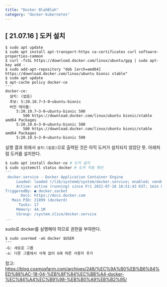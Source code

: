 ```yaml
---
title: "Docker BlahBlah"
category: "docker-kubernetes"
---
```


## [ 21.07.16 ] 도커 설치
```console
$ sudo apt update
$ sudo apt install apt-transport-https ca-certificates curl software-properties-common
$ curl -fsSL https://download.docker.com/linux/ubuntu/gpg | sudo apt-key add -
$ sudo add-apt-repository "deb [arch=amd64] https://download.docker.com/linux/ubuntu bionic stable"
$ sudo apt update
$ apt-cache policy docker-ce
'''
docker-ce:
  설치: (없음)
  후보: 5:20.10.7~3-0~ubuntu-bionic
  버전 테이블:
     5:20.10.7~3-0~ubuntu-bionic 500
        500 https://download.docker.com/linux/ubuntu bionic/stable amd64 Packages
     5:20.10.6~3-0~ubuntu-bionic 500
        500 https://download.docker.com/linux/ubuntu bionic/stable amd64 Packages
     5:20.10.5~3-0~ubuntu-bionic 500
```
실행 결과 위에서 `설치:(없음)`으로 출력된 것은 아직 도커가 설치되지 않았단 뜻. 아래처럼 도커를 설치한다. 
```sh
$ sudo apt install docker-ce # 도커 설치
$ sudo systemctl status docker # 도커 작동 확인
''' 
 docker.service - Docker Application Container Engine
     Loaded: loaded (/lib/systemd/system/docker.service; enabled; vendor preset: enabled)
     Active: active (running) since Fri 2021-07-16 16:51:43 KST; 1min 0s ago
TriggeredBy: ● docker.socket
       Docs: https://docs.docker.com
   Main PID: 21899 (dockerd)
      Tasks: 17
     Memory: 44.1M
     CGroup: /system.slice/docker.service
...
```
sudo로 docker를 실행해야 하므로 권한을 부여한다.
```console
$ sudo usermod -aG docker $USER
'''
-G: 새로운 그룹
-a: 다른 그룹에서 삭제 없이 G에 따른 사용자 추가
```
참고: https://blog.cosmosfarm.com/archives/248/%EC%9A%B0%EB%B6%84%ED%88%AC-18-04-%EB%8F%84%EC%BB%A4-docker-%EC%84%A4%EC%B9%98-%EB%B0%A9%EB%B2%95/


